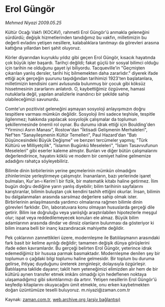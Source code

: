 # Erol Güngör

*Mehmed Niyazi 2009.05.25*

<tr><td class="metin" colspan="2" style="padding-top: 20px; padding-left: 5px; padding-right: 10px;">Kültür Ocağı Vakfı (KOCAV), rahmetli Erol Güngör'ü anmakla geleneğini sürdürdü; değişik hizmetlerinden tanıdığımız bu vakfın, milletimizin bu değerli evladını yetişen nesillere, kalabalıklara tanıtmayı da görevleri arasına kattığına yıllardan beri şahit oluyoruz.</td></tr><tr><td class="metin" colspan="2" style="padding-top: 20px; padding-left: 5px; padding-right: 10px;"><p> Körler diyarından kuyruklu yıldız gibi geçen Erol Güngör, kısacık hayatında çok büyük işler başardı. Tarihçi değildi; fakat güçlü bir sosyal bilimci olduğu için tarihin ne olduğunu gayet iyi biliyordu. Tacqueville'in "Geçmişten çıkarılan yanlış dersler, tarihi hiç bilmemekten daha zararlıdır." diyerek ifade ettiği açık gerçeğin şuurunu taşıdığından tarihimizi 1923'ten başlatanlara, milletimizin kendisini cami avlusunda bulunmuş bir çocuk gibi köksüz hissetmesinin zararlarını anlatırdı. O, kaybettiğimiz özgüvene, hamasi nutuklarla değil, yapılan analizlerle inandırıcı bir şekilde sahip olabileceğimizi savunurdu.
<p>Comte'un pozitivist geleneğini aşmayan sosyoloji anlayışımızın doğru tespitlere varması mümkün değildir. Sosyoloji ilmi sadece teşhisle, tespitle ilgilenmez; hakkında yapılacak sosyolojik çalışmalar da toplumun şekillenmesinde önemli rol oynar. Bu durumu idrak ettiği için Boulding'den "Yirminci Asrın Manası", Rostow'dan "İktisadi Gelişmenin Merhaleleri", Nef'ten "Sanayileşmenin Kültür Temelleri", Paul Hazard'dan "Batı Düşüncesindeki Büyük Değişme" ve benzeri tercümeler yapmış; "Türk Kültürü ve Milliyetçilik", "İslamın Bugünkü Meseleleri", "İslam Tasavvufunun Meseleleri" gibi eserler kaleme almıştır. Bunları ve diğer bütün çalışmalarını değerlendirince, hayatını köklü ve modern bir cemiyet haline gelmemize adadığını rahatça söyleyebiliriz.
<p>Bilimle dinin birbirlerinin yerine geçmelerinin mümkün olmadığını zihinlerimize yerleştirmeye çalışmıştır. İnananların, bazı yerlerinde işaret bulmaları, Kur'an-ı Kerim'i bir fizik, bir matematik kitabı haline getirmez. İlim bugün doğru dediğine yarın yanlış diyebilir; bilim tarihinin sayfalarını karıştıranlar, bilimin buluştan çok kendini tashih ettiğini okurlar. İnsan, bilimin bu dalgalanmaları arasında sarsılmaz değerlere sahip olmak ister. Birbirlerinin anlaşılmasında yardımcı olmalarına rağmen bilimle dinin görevleri farklıdır. Din, laboratuvara konu olmayan hususlarda gerçeği dile getirir. Bilim ise doğruluğu veya yanlışlığı araştırılabilen hipotezlerle meşgul olur; ispat veya reddedilemeyecek konuları ele almaz. Büyük bilim adamlarının arasında dindar ve dinsiz olanların bulunması da gösteriyor ki bilim insana belli bir inanç kazandıracak mahiyette değildir.
<p>Pek çoklarının zannettikleri üzere, modernleşme ile Batılılaşmanın arasındaki fark basit bir kelime ayrılığı değildir; tamamen değişik dünya görüşlerini ifade eden kavramlardır. Bu gerçeği belirten Erol Güngör, yeterince idrak edemediğimiz bir hususa parmak basmaktadır. Modernleşme denilen şey bir toplumun o çağdaki bilgi toplumu haline gelmesidir. Bir toplum bu duruma gelirse, ihtiyaç duyduğunu üreterek zenginleşir, dolayısıyla özgürleşir. Batılılaşma taklide dayanır; taklit hem yeteneğimizi elimizden alır hem de bir kültürü aynen transfer etmek imkânı olmadığı için hedeflenen noktaya ulaşamadığımız gibi sıkıntılarımızı da artırır. Yetişen nesillerin Erol Güngör'ü keşfedip kitaplarını okuyacağını ümit etmekle, onu erken kaybetmekten doğan üzüntümüze teselli buluyoruz. m.niyazi@zaman.com.tr<br/></p></p></p></p></td></tr>

Kaynak: [zaman.com.tr](http://zaman.com.tr/yazar.do?yazino=851310), [web.archive.org (arşiv bağlantısı)](http://web.archive.org/web/20090527063349/http://www.zaman.com.tr:80/yazar.do?yazino=851310)
